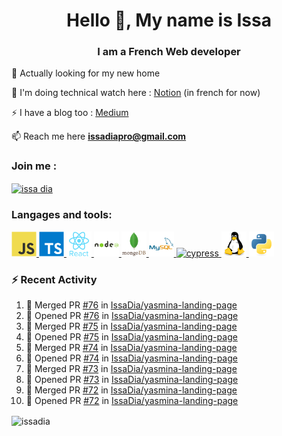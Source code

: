 <h1 align="center">Hello 👋, My name is Issa</h1>
<h3 align="center">I am a French Web developer</h3>


🔭 Actually looking for my new home


📝 I'm doing technical watch here :  [Notion](https://www.notion.so/Veille-Techno-Issa-2572f315bd9348c3a13dcb8b8c3cdb0d) (in french for now)

⚡ I have a blog too : [Medium](https://medium.com/@issadia)

📫 Reach me here **issadiapro@gmail.com**

<h3 align="left">Join me :</h3>
<p align="left">
<a href="https://linkedin.com/in/issa-dia-dev/" target="blank"><img align="center" src="https://raw.githubusercontent.com/rahuldkjain/github-profile-readme-generator/master/src/images/icons/Social/linked-in-alt.svg" alt="issa dia" height="30" width="40" /></a>
</p>

<h3 align="left">Langages and tools:</h3>
<p align="left"> 
  <a href="https://developer.mozilla.org/en-US/docs/Web/JavaScript" target="_blank"> <img src="https://raw.githubusercontent.com/devicons/devicon/master/icons/javascript/javascript-original.svg" alt="javascript" width="40" height="40"/> </a>
  <a href="https://www.typescriptlang.org/" target="_blank"> <img src="https://raw.githubusercontent.com/devicons/devicon/master/icons/typescript/typescript-original.svg" alt="typescript" width="40" height="40"/> </a>
  <a href="https://reactjs.org/" target="_blank"> <img src="https://raw.githubusercontent.com/devicons/devicon/master/icons/react/react-original-wordmark.svg" alt="react" width="40" height="40"/> </a>
  <a href="https://nodejs.org" target="_blank"> <img src="https://raw.githubusercontent.com/devicons/devicon/master/icons/nodejs/nodejs-original-wordmark.svg" alt="nodejs" width="40" height="40"/> </a>
   <a href="https://www.mongodb.com/" target="_blank"> <img src="https://raw.githubusercontent.com/devicons/devicon/master/icons/mongodb/mongodb-original-wordmark.svg" alt="mongodb" width="40" height="40"/> </a>
  <a href="https://www.mysql.com/" target="_blank"> <img src="https://raw.githubusercontent.com/devicons/devicon/master/icons/mysql/mysql-original-wordmark.svg" alt="mysql" width="40" height="40"/> </a>
  <a href="https://www.cypress.io" target="_blank"> <img src="https://raw.githubusercontent.com/simple-icons/simple-icons/6e46ec1fc23b60c8fd0d2f2ff46db82e16dbd75f/icons/cypress.svg" alt="cypress" width="40" height="40"/> </a>
  <a href="https://www.linux.org/" target="_blank"> <img src="https://raw.githubusercontent.com/devicons/devicon/master/icons/linux/linux-original.svg" alt="linux" width="40" height="40"/> </a> 
    <a href="https://www.python.org" target="_blank"> <img src="https://raw.githubusercontent.com/devicons/devicon/master/icons/python/python-original.svg" alt="python" width="40" height="40"/> </a>
</p>

### :zap: Recent Activity

<!--START_SECTION:activity-->
1. 🎉 Merged PR [#76](https://github.com/IssaDia/yasmina-landing-page/pull/76) in [IssaDia/yasmina-landing-page](https://github.com/IssaDia/yasmina-landing-page)
2. 💪 Opened PR [#76](https://github.com/IssaDia/yasmina-landing-page/pull/76) in [IssaDia/yasmina-landing-page](https://github.com/IssaDia/yasmina-landing-page)
3. 🎉 Merged PR [#75](https://github.com/IssaDia/yasmina-landing-page/pull/75) in [IssaDia/yasmina-landing-page](https://github.com/IssaDia/yasmina-landing-page)
4. 💪 Opened PR [#75](https://github.com/IssaDia/yasmina-landing-page/pull/75) in [IssaDia/yasmina-landing-page](https://github.com/IssaDia/yasmina-landing-page)
5. 🎉 Merged PR [#74](https://github.com/IssaDia/yasmina-landing-page/pull/74) in [IssaDia/yasmina-landing-page](https://github.com/IssaDia/yasmina-landing-page)
6. 💪 Opened PR [#74](https://github.com/IssaDia/yasmina-landing-page/pull/74) in [IssaDia/yasmina-landing-page](https://github.com/IssaDia/yasmina-landing-page)
7. 🎉 Merged PR [#73](https://github.com/IssaDia/yasmina-landing-page/pull/73) in [IssaDia/yasmina-landing-page](https://github.com/IssaDia/yasmina-landing-page)
8. 💪 Opened PR [#73](https://github.com/IssaDia/yasmina-landing-page/pull/73) in [IssaDia/yasmina-landing-page](https://github.com/IssaDia/yasmina-landing-page)
9. 🎉 Merged PR [#72](https://github.com/IssaDia/yasmina-landing-page/pull/72) in [IssaDia/yasmina-landing-page](https://github.com/IssaDia/yasmina-landing-page)
10. 💪 Opened PR [#72](https://github.com/IssaDia/yasmina-landing-page/pull/72) in [IssaDia/yasmina-landing-page](https://github.com/IssaDia/yasmina-landing-page)
<!--END_SECTION:activity-->

<p><img align="center" src="https://github-readme-streak-stats.herokuapp.com/?user=issadia&" alt="issadia" /></p>

